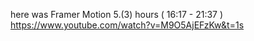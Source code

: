 
here was Framer Motion 5.(3) hours ( 16:17 - 21:37 )
https://www.youtube.com/watch?v=M9O5AjEFzKw&t=1s